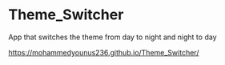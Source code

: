 # Theme_Switcher

App that switches the theme from day to night and night to day

https://mohammedyounus236.github.io/Theme_Switcher/
